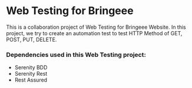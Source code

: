 # Web Testing for Bringeee

This is a collaboration project of Web Testing for Bringeee Website. In this project, we try to create an automation test to test HTTP Method of GET, POST, PUT, DELETE.


### Dependencies used in this Web Testing project:
- Serenity BDD
- Serenity Rest
- Rest Assured
